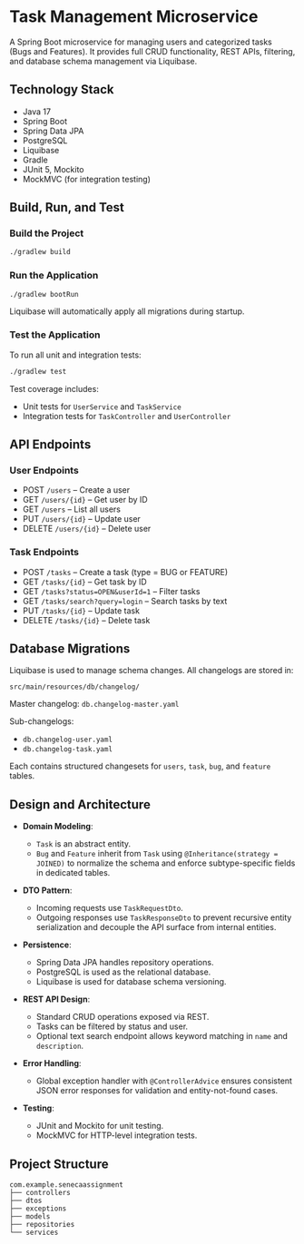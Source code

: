 # Task Management Microservice

A Spring Boot microservice for managing users and categorized tasks (Bugs and Features). It provides full CRUD functionality, REST APIs, filtering, and database schema management via Liquibase.

## Technology Stack

- Java 17
- Spring Boot
- Spring Data JPA
- PostgreSQL
- Liquibase
- Gradle
- JUnit 5, Mockito
- MockMVC (for integration testing)

## Build, Run, and Test

### Build the Project

```bash
./gradlew build
```

### Run the Application

```bash
./gradlew bootRun
```

Liquibase will automatically apply all migrations during startup.

### Test the Application

To run all unit and integration tests:

```bash
./gradlew test
```

Test coverage includes:
- Unit tests for `UserService` and `TaskService`
- Integration tests for `TaskController` and `UserController`

## API Endpoints

### User Endpoints

- POST `/users` – Create a user
- GET `/users/{id}` – Get user by ID
- GET `/users` – List all users
- PUT `/users/{id}` – Update user
- DELETE `/users/{id}` – Delete user

### Task Endpoints

- POST `/tasks` – Create a task (type = BUG or FEATURE)
- GET `/tasks/{id}` – Get task by ID
- GET `/tasks?status=OPEN&userId=1` – Filter tasks
- GET `/tasks/search?query=login` – Search tasks by text
- PUT `/tasks/{id}` – Update task
- DELETE `/tasks/{id}` – Delete task

## Database Migrations

Liquibase is used to manage schema changes. All changelogs are stored in:

```
src/main/resources/db/changelog/
```

Master changelog: `db.changelog-master.yaml`

Sub-changelogs:
- `db.changelog-user.yaml`
- `db.changelog-task.yaml`

Each contains structured changesets for `users`, `task`, `bug`, and `feature` tables.

## Design and Architecture

- **Domain Modeling**:
    - `Task` is an abstract entity.
    - `Bug` and `Feature` inherit from `Task` using `@Inheritance(strategy = JOINED)` to normalize the schema and enforce subtype-specific fields in dedicated tables.

- **DTO Pattern**:
    - Incoming requests use `TaskRequestDto`.
    - Outgoing responses use `TaskResponseDto` to prevent recursive entity serialization and decouple the API surface from internal entities.

- **Persistence**:
    - Spring Data JPA handles repository operations.
    - PostgreSQL is used as the relational database.
    - Liquibase is used for database schema versioning.

- **REST API Design**:
    - Standard CRUD operations exposed via REST.
    - Tasks can be filtered by status and user.
    - Optional text search endpoint allows keyword matching in `name` and `description`.

- **Error Handling**:
    - Global exception handler with `@ControllerAdvice` ensures consistent JSON error responses for validation and entity-not-found cases.

- **Testing**:
    - JUnit and Mockito for unit testing.
    - MockMVC for HTTP-level integration tests.

## Project Structure

```
com.example.senecaassignment
├── controllers
├── dtos
├── exceptions
├── models
├── repositories
└── services
```
